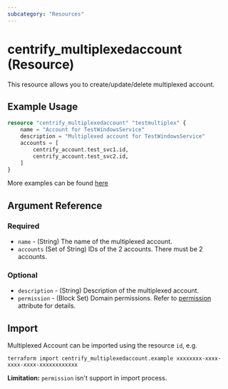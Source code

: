 ```yaml
---
subcategory: "Resources"
---
```


# centrify_multiplexedaccount (Resource)

This resource allows you to create/update/delete multiplexed account.

## Example Usage

```terraform
resource "centrify_multiplexedaccount" "testmultiplex" {
    name = "Account for TestWindowsService"
    description = "Multiplexed account for TestWindowsService"
    accounts = [
        centrify_account.test_svc1.id,
        centrify_account.test_svc2.id,
    ]
}
```

More examples can be found [here](https://github.com/marcozj/terraform-provider-centrifyvault/tree/main/examples/centrify_service)

## Argument Reference

### Required

- `name` - (String) The name of the multiplexed account.
- `accounts` (Set of String) IDs of the 2 accounts. There must be 2 accounts.

### Optional

- `description` - (String) Description of the multiplexed account.
- `permission` - (Block Set) Domain permissions. Refer to [permission](./attribute_permission.md) attribute for details.

## Import

Multiplexed Account can be imported using the resource `id`, e.g.

```shell
terraform import centrify_multiplexedaccount.example xxxxxxxx-xxxx-xxxx-xxxx-xxxxxxxxxxxx
```

**Limitation:** `permission` isn't support in import process.
